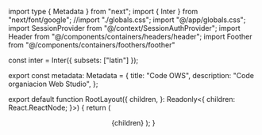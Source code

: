 import type { Metadata } from "next";
import { Inter } from "next/font/google";
//import "./globals.css";
import "@/app/globals.css";
import SessionProvider from "@/context/SessionAuthProvider";
import Header from "@/components/containers/headers/header";
import Foother from "@/components/containers/foothers/foother"

const inter = Inter({ subsets: ["latin"] });

export const metadata: Metadata = {
  title: "Code OWS",
  description: "Code organiacion Web Studio",
};

export default function RootLayout({
  children,
}: Readonly<{
  children: React.ReactNode;
}>) {
  return (
    <SessionProvider>
    <html lang="es" >
      <body className="min-h-screen flex flex-col bg-color17 text-color1 dark:bg-color1 dark:text-color17">
      <Header/>
      {children}
      <Foother />
      </body>
    </html>
    </SessionProvider>
  );
}
